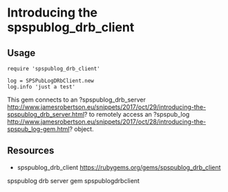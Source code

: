 # Introducing the spspublog_drb_client

## Usage

    require 'spspublog_drb_client'

    log = SPSPubLogDRbClient.new
    log.info 'just a test'

This gem connects to an ?spspublog_drb_server http://www.jamesrobertson.eu/snippets/2017/oct/29/introducing-the-spspublog_drb_server.html? to remotely access an ?spspub_log http://www.jamesrobertson.eu/snippets/2017/oct/28/introducing-the-spspub_log-gem.html? object.

## Resources

* spspublog_drb_client https://rubygems.org/gems/spspublog_drb_client

spspublog drb server gem spspublogdrbclient

